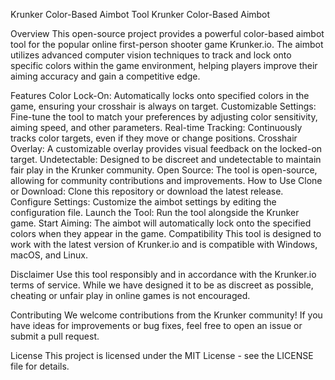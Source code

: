 Krunker Color-Based Aimbot Tool
Krunker Color-Based Aimbot

Overview
This open-source project provides a powerful color-based aimbot tool for the popular online first-person shooter game Krunker.io. The aimbot utilizes advanced computer vision techniques to track and lock onto specific colors within the game environment, helping players improve their aiming accuracy and gain a competitive edge.

Features
Color Lock-On: Automatically locks onto specified colors in the game, ensuring your crosshair is always on target.
Customizable Settings: Fine-tune the tool to match your preferences by adjusting color sensitivity, aiming speed, and other parameters.
Real-time Tracking: Continuously tracks color targets, even if they move or change positions.
Crosshair Overlay: A customizable overlay provides visual feedback on the locked-on target.
Undetectable: Designed to be discreet and undetectable to maintain fair play in the Krunker community.
Open Source: The tool is open-source, allowing for community contributions and improvements.
How to Use
Clone or Download: Clone this repository or download the latest release.
Configure Settings: Customize the aimbot settings by editing the configuration file.
Launch the Tool: Run the tool alongside the Krunker game.
Start Aiming: The aimbot will automatically lock onto the specified colors when they appear in the game.
Compatibility
This tool is designed to work with the latest version of Krunker.io and is compatible with Windows, macOS, and Linux.

Disclaimer
Use this tool responsibly and in accordance with the Krunker.io terms of service. While we have designed it to be as discreet as possible, cheating or unfair play in online games is not encouraged.

Contributing
We welcome contributions from the Krunker community! If you have ideas for improvements or bug fixes, feel free to open an issue or submit a pull request.

License
This project is licensed under the MIT License - see the LICENSE file for details.


